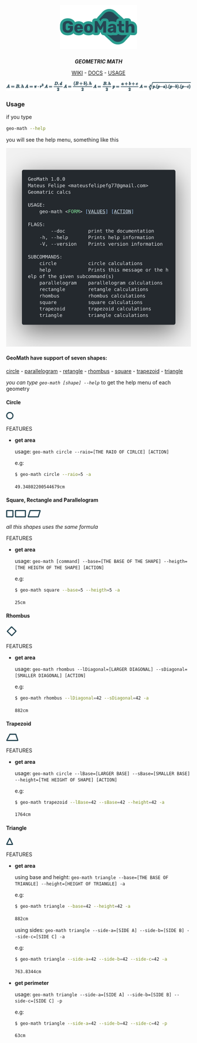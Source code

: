 <div align="center">

<!-- # GeoMath -->
# ![GeoMath](.github/assets/logo.png)
_**GEOMETRIC MATH**_

[WIKI](https://github.com/mateusfg7/GeoMath/wiki) - [DOCS](https://mateusfg7.github.io/GeoMath/geo_math/) - [USAGE](#geomath-have-support-of-seven-shapes)

![formulas](.github/assets/formulas.png)


</div>


### Usage

if you type 
```bash
geo-math --help
```

you will see the help menu, something like this

![Help Code](.github/assets/polacode_help.png)

#### **GeoMath have support of seven shapes:**

[circle](#circle) - [parallelogram](#square-rectangle-and-parallelogram) - [retangle](#square-rectangle-and-parallelogram) - [rhombus](#rhombus) - [square](#square-rectangle-and-parallelogram) - [trapezoid](#trapezoid) - [triangle](#triangle)

_you can type `geo-math [shape] --help`_ to get the help menu of each geometry

#### Circle
![circle](.github/assets/forms/circle.png)

FEATURES
- **get area**

  usage: `geo-math circle --raio=[THE RAIO OF CIRLCE] [ACTION]`

  e.g:
  ```bash
  $ geo-math circle --raio=5 -a

  49.34802200544679cm
  ```
#### Square, Rectangle and Parallelogram
![square](.github/assets/forms/square.png) ![rectangle](.github/assets/forms/rectangle.png) ![parallelogram](.github/assets/forms/parallelogram.png)

_all this shapes uses the same formula_

FEATURES

- **get area**

  usage: `geo-math [command] --base=[THE BASE OF THE SHAPE] --heigth=[THE HEIGTH OF THE SHAPE] [ACTION]`

  e.g:
  ```bash
  $ geo-math square --base=5 --heigth=5 -a

  25cm
  ```
#### Rhombus
![rhombus](.github/assets/forms/rhombus.png)

FEATURES
- **get area**

  usage: `geo-math rhombus --lDiagonal=[LARGER DIAGONAL] --sDiagonal=[SMALLER DIAGONAL] [ACTION]`

  e.g:
  ```bash
  $ geo-math rhombus --lDiagonal=42 --sDiagonal=42 -a

  882cm
  ```
#### Trapezoid
![trapezoid](.github/assets/forms/trapezoid.png)

FEATURES

- **get area**

  usage: `geo-math circle --lBase=[LARGER BASE] --sBase=[SMALLER BASE] --height=[THE HEIGHT OF SHAPE] [ACTION]`

  e.g:
  ```bash
  $ geo-math trapezoid --lBase=42 --sBase=42 --height=42 -a

  1764cm 
  ```

#### Triangle
![triangle](.github/assets/forms/triangle.png)

FEATURES

- **get area**

  using base and height: `geo-math triangle --base=[THE BASE OF TRIANGLE] --height=[HEIGHT OF TRIANGLE] -a`

  e.g:
  ```bash
  $ geo-math triangle --base=42 --height=42 -a

  882cm 
  ```

  using sides: `geo-math triangle --side-a=[SIDE A] --side-b=[SIDE B] --side-c=[SIDE C] -a`

  e.g:
  ```bash
  $ geo-math triangle --side-a=42 --side-b=42 --side-c=42 -a

  763.8344cm
  ```

- **get perimeter**

  usage: `geo-math triangle --side-a=[SIDE A] --side-b=[SIDE B] --side-c=[SIDE C] -p`

  e.g:
  ```bash
  $ geo-math triangle --side-a=42 --side-b=42 --side-c=42 -p

  63cm
  ```